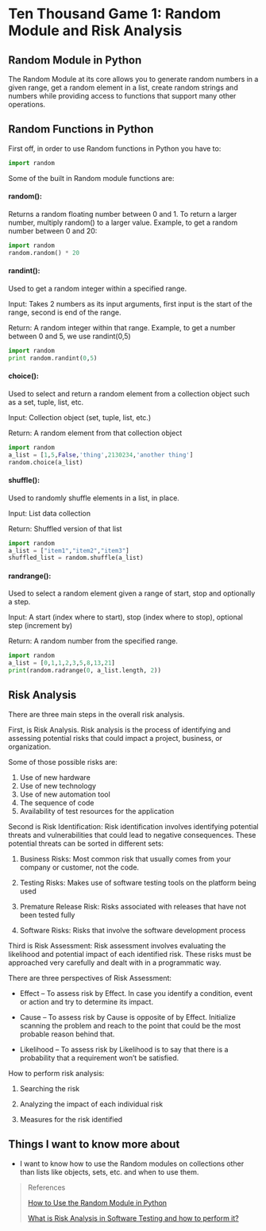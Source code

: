 # Ten Thousand Game 1: Random Module and Risk Analysis

## Random Module in Python

The Random Module at its core allows you to generate random numbers in a given range, get a random element in a list, create random strings and numbers while providing access to functions that support many other operations. 

## Random Functions in Python

First off, in order to use Random functions in Python you have to:

```python
import random

```

Some of the built in Random module functions are:

#### random():
Returns a random floating number between 0 and 1. To return a larger number, multiply random() to a larger value. Example, to get a random number between 0 and 20:

```python
import random
random.random() * 20
```

#### randint(): 
Used to get a random integer within a specified range.

Input: Takes 2 numbers as its input arguments, first input is the start of the range, second is end of the range. 

Return: A random integer within that range. Example, to get a number between 0 and 5, we use randint(0,5)

```python
import random
print random.randint(0,5)

```

#### choice():
Used to select and return a random element from a collection object such as a set, tuple, list, etc. 

Input: Collection object (set, tuple, list, etc.)

Return: A random element from that collection object

```python
import random
a_list = [1,5,False,'thing',2130234,'another thing']
random.choice(a_list)
```

#### shuffle():
Used to randomly shuffle elements in a list, in place.

Input: List data collection

Return: Shuffled version of that list

```python
import random
a_list = ["item1","item2","item3"]
shuffled_list = random.shuffle(a_list)

```


#### randrange():
Used to select a random element given a range of start, stop and optionally a step.

Input: A start (index where to start), stop (index where to stop), optional step (increment by)

Return: A random number from the specified range.

```python
import random
a_list = [0,1,1,2,3,5,8,13,21]
print(random.radrange(0, a_list.length, 2))
```

## Risk Analysis

There are three main steps in the overall risk analysis.

First, is Risk Analysis. 
Risk analysis is the process of identifying and assessing potential risks that could impact a project, business, or organization.

Some of those possible risks are:

1. Use of new hardware
2. Use of new technology
3. Use of new automation tool
4. The sequence of code
5. Availability of test resources for the application

Second is Risk Identification:
Risk identification involves identifying potential threats and vulnerabilities that could lead to negative consequences. These potential threats can be sorted in different sets:

1. Business Risks: Most common risk that usually comes from your company or customer, not the code.

2. Testing Risks: Makes use of software testing tools on the platform being used

3. Premature Release Risk: Risks associated with releases that have not been tested fully

4. Software Risks: Risks that involve the software development process

Third is Risk Assessment:
Risk assessment involves evaluating the likelihood and potential impact of each identified risk. These risks must be approached very carefully and dealt with in a programmatic way. 

There are three perspectives of Risk Assessment:

- Effect – To assess risk by Effect. In case you identify a condition, event or action and try to determine its impact.

- Cause – To assess risk by Cause is opposite of by Effect. Initialize scanning the problem and reach to the point that could be the most probable reason behind that.

- Likelihood – To assess risk by Likelihood is to say that there is a probability that a requirement won’t be satisfied.

How to perform risk analysis:

1. Searching the risk

2. Analyzing the impact of each individual risk

3. Measures for the risk identified

## Things I want to know more about

- I want to know how to use the Random modules on collections other than lists like objects, sets, etc. and when to use them.



>References
>
>[How to Use the Random Module in Python](https://www.pythonforbeginners.com/random/how-to-use-the-random-module-in-python)
>
>[What is Risk Analysis in Software Testing and how to perform it?](https://www.edureka.co/blog/risk-analysis-in-software-testing/)
>
